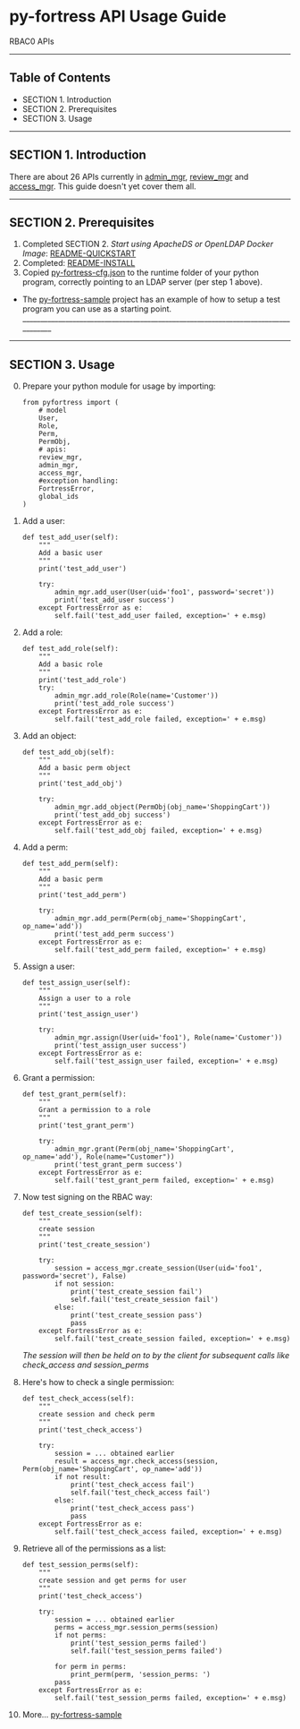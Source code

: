 # py-fortress API Usage Guide
 
RBAC0 APIs
_____________________________________________________________________________
## Table of Contents
 * SECTION 1. Introduction 
 * SECTION 2. Prerequisites
 * SECTION 3. Usage
___________________________________________________________________________________
## SECTION 1. Introduction

There are about 26 APIs currently in [admin_mgr](../impl/admin_mgr.py), [review_mgr](../impl/review_mgr.py) and [access_mgr](../impl/access_mgr.py).
This guide doesn't yet cover them all.
______________________________________________________________________________
## SECTION 2. Prerequisites

1. Completed SECTION 2. *Start using ApacheDS or OpenLDAP Docker Image*: [README-QUICKSTART](.README-QUICKSTART.md)
2. Completed: [README-INSTALL](.README-INSTALL.md)
3. Copied [py-fortress-cfg.json](test/py-fortress-cfg.json) to the runtime folder of your python program, correctly pointing to an LDAP server (per step 1 above).

* The [py-fortress-sample](https://github.com/shawnmckinney/py-fortress-sample) project has an example of how to setup a test program you can use as a starting point.    ___________________________________________________________________________________
______________________________________________________________________________
## SECTION 3. Usage

0. Prepare your python module for usage by importing:

    ```
    from pyfortress import (
        # model
        User,
        Role,
        Perm,
        PermObj,
        # apis:
        review_mgr, 
        admin_mgr, 
        access_mgr,
        #exception handling:
        FortressError,
        global_ids
    )
    ```

1. Add a user:

    ```
    def test_add_user(self):
        """
        Add a basic user
        """
        print('test_add_user')
        
        try:
            admin_mgr.add_user(User(uid='foo1', password='secret'))
            print('test_add_user success')                        
        except FortressError as e:
            self.fail('test_add_user failed, exception=' + e.msg)     
    ```

2. Add a role:

    ```
    def test_add_role(self):
        """
        Add a basic role
        """
        print('test_add_role')        
        try:
            admin_mgr.add_role(Role(name='Customer'))
            print('test_add_role success')                        
        except FortressError as e:
            self.fail('test_add_role failed, exception=' + e.msg)     
    ```

3. Add an object:

    ```
    def test_add_obj(self):
        """
        Add a basic perm object
        """
        print('test_add_obj')
        
        try:
            admin_mgr.add_object(PermObj(obj_name='ShoppingCart'))
            print('test_add_obj success')                        
        except FortressError as e:
            self.fail('test_add_obj failed, exception=' + e.msg)     
    ```


4. Add a perm:

    ```
    def test_add_perm(self):
        """
        Add a basic perm
        """
        print('test_add_perm')
        
        try:
            admin_mgr.add_perm(Perm(obj_name='ShoppingCart', op_name='add'))
            print('test_add_perm success')                        
        except FortressError as e:
            self.fail('test_add_perm failed, exception=' + e.msg)     
    ```

5. Assign a user:

    ```
    def test_assign_user(self):
        """
        Assign a user to a role
        """
        print('test_assign_user')
        
        try:
            admin_mgr.assign(User(uid='foo1'), Role(name='Customer'))
            print('test_assign_user success')                        
        except FortressError as e:
            self.fail('test_assign_user failed, exception=' + e.msg)     
    ```

6. Grant a permission:

    ```
    def test_grant_perm(self):
        """
        Grant a permission to a role
        """
        print('test_grant_perm')
        
        try:
            admin_mgr.grant(Perm(obj_name='ShoppingCart', op_name='add'), Role(name="Customer"))
            print('test_grant_perm success')                        
        except FortressError as e:
            self.fail('test_grant_perm failed, exception=' + e.msg)     
    ```

7. Now test signing on the RBAC way:

    ```
    def test_create_session(self):
        """
        create session
        """
        print('test_create_session')
        
        try:
            session = access_mgr.create_session(User(uid='foo1', password='secret'), False)
            if not session:
                print('test_create_session fail')
                self.fail('test_create_session fail')
            else:
                print('test_create_session pass')
                pass                        
        except FortressError as e:
            self.fail('test_create_session failed, exception=' + e.msg)            
    ```
    
    _The session will then be held on to by the client for subsequent calls like check_access and session_perms_

8. Here's how to check a single permission:

    ```
    def test_check_access(self):
        """
        create session and check perm
        """
        print('test_check_access')
        
        try:
            session = ... obtained earlier
            result = access_mgr.check_access(session, Perm(obj_name='ShoppingCart', op_name='add'))
            if not result:
                print('test_check_access fail')
                self.fail('test_check_access fail')
            else:
                print('test_check_access pass')
                pass                        
        except FortressError as e:
            self.fail('test_check_access failed, exception=' + e.msg)                 
    ```

9. Retrieve all of the permissions as a list:

    ```
    def test_session_perms(self):
        """
        create session and get perms for user
        """
        print('test_check_access')
        
        try:
            session = ... obtained earlier
            perms = access_mgr.session_perms(session)
            if not perms:
                print('test_session_perms failed')
                self.fail('test_session_perms failed')
            
            for perm in perms:
                print_perm(perm, 'session_perms: ')
            pass                        
        except FortressError as e:
            self.fail('test_session_perms failed, exception=' + e.msg)     
    ```

10. More... [py-fortress-sample](https://github.com/shawnmckinney/py-fortress-sample)